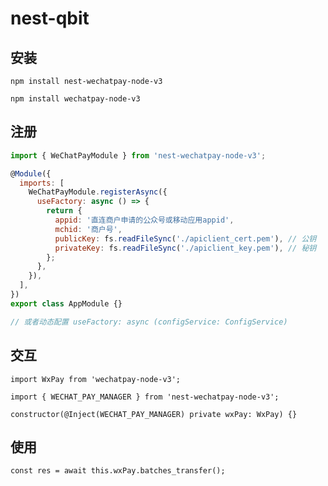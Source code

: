 # nest-qbit

## 安装

`npm install nest-wechatpay-node-v3`

`npm install wechatpay-node-v3`

## 注册

```js
import { WeChatPayModule } from 'nest-wechatpay-node-v3';

@Module({
  imports: [
    WeChatPayModule.registerAsync({
      useFactory: async () => {
        return {
          appid: '直连商户申请的公众号或移动应用appid',
          mchid: '商户号',
          publicKey: fs.readFileSync('./apiclient_cert.pem'), // 公钥
          privateKey: fs.readFileSync('./apiclient_key.pem'), // 秘钥
        };
      },
    }),
  ],
})
export class AppModule {}

// 或者动态配置 useFactory: async (configService: ConfigService)
```

## 交互

`import WxPay from 'wechatpay-node-v3';`

`import { WECHAT_PAY_MANAGER } from 'nest-wechatpay-node-v3';`

`constructor(@Inject(WECHAT_PAY_MANAGER) private wxPay: WxPay) {}`

## 使用

`const res = await this.wxPay.batches_transfer();`
